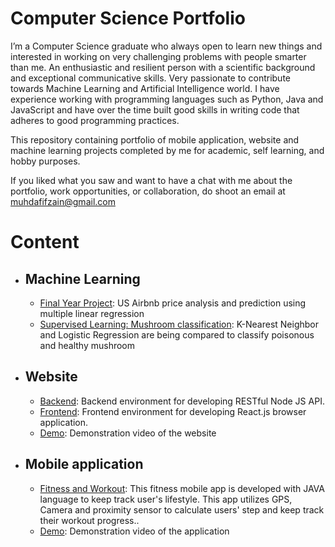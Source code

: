 # **Computer Science Portfolio**

I’m a Computer Science graduate who always open to learn new things and interested in working on very challenging problems with people smarter than me. An enthusiastic and resilient person with a scientific background and exceptional communicative skills. Very passionate to contribute towards Machine Learning and Artificial Intelligence world. I have experience working with programming languages such as Python, Java and JavaScript and have over the time built good skills in writing code that adheres to good programming practices.

This repository containing portfolio of mobile application, website and machine learning projects completed by me for academic, self learning, and hobby purposes. 

If you liked what you saw and want to have a chat with me about the portfolio, work opportunities, or collaboration, do shoot an email at muhdafifzain@gmail.com

# **Content**

* ## Machine Learning
  * [Final Year Project](https://github.com/muhammadafif133/portfolio/tree/main/Machine_Learning_project): US Airbnb price analysis and prediction using multiple linear regression
  * [Supervised Learning: Mushroom classification](mushroom.ipynb): K-Nearest Neighbor and Logistic Regression are being compared to classify poisonous and healthy mushroom
  
* ## Website
  * [Backend](https://github.com/muhammadafif133/Backend_Node.js.git): Backend environment for developing RESTful Node JS API. 
  * [Frontend](https://github.com/muhammadafif133/Frontend_React.js.git): Frontend environment for developing React.js browser application.
  * [Demo](https://youtu.be/o_WBJYs42rk): Demonstration video of the website

* ## Mobile application
  * [Fitness and Workout](https://github.com/muhammadafif133/mobile_app.git): This fitness mobile app is developed with JAVA language to keep track user's lifestyle. This app utilizes GPS, Camera and proximity sensor to calculate users' step and keep track their workout progress..
  * [Demo](https://youtu.be/j-ODFbicE5Q): Demonstration video of the application

